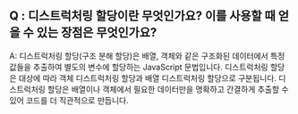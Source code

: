 ## Q : 디스트럭처링 할당이란 무엇인가요? 이를 사용할 때 얻을 수 있는 장점은 무엇인가요?

A: 디스트럭처링 할당(구조 분해 할당)은 배열, 객체와 같은 구조화된 데이터에서 특정 값들을 추출하여 별도의 변수에 할당하는 JavaScript 문법입니다.
디스트럭처링 할당은 대상에 따라 객체 디스트럭처링 할당과 배열 디스트럭처링 할당으로 구분됩니다.
디스트럭처링 할당은 배열이나 객체에서 필요한 데이터만을 명확하고 간결하게 추출할 수 있어 코드를 더 직관적으로 만듭니다.

